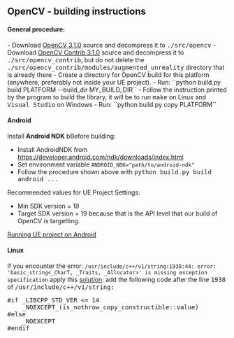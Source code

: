 
<h2>OpenCV - building instructions</h2>

<h4>General procedure:</h4>
- Download <a href="https://github.com/opencv/opencv/releases/tag/3.1.0">OpenCV 3.1.0</a> source and decompress it to <tt>./src/opencv</tt>
- Download <a href="https://github.com/opencv/opencv_contrib/releases/tag/3.1.0">OpenCV Contrib 3.1.0</a> source and decompress it to <tt>./src/opencv_contrib</tt>,
but do not delete the <tt>./src/opencv_contrib/modules/augmented_unreality</tt> directory that is already there
- Create a directory for OpenCV build for this platform (anywhere, preferably not inside your UE project).
- Run: ``python build.py build PLATFORM --build_dir MY_BUILD_DIR``
- Follow the instruction printed by the program to build the library, it will be to run <tt>make</tt> on Linux and <tt>Visual Studio</tt> on Windows
- Run: ``python build.py copy PLATFORM``

<h4>Android</h4>

Install <b>Android NDK</b> bBefore building:
- Install AndroidNDK from https://developer.android.com/ndk/downloads/index.html
- Set environment variable `ANDROID_NDK="path/to/android-ndk"`
- Follow the procedure shown above with <tt>python build.py build android ...</tt>

Recommended values for UE Project Settings:
- Min SDK version = 19
- Target SDK version = 19
because that is the API level that our build of OpenCV is targetting.

<a href="https://docs.unrealengine.com/latest/INT/Platforms/Android/GettingStarted">Running UE project on Android</a>

<h4>Linux</h4>

If you encounter the error:
`/usr/include/c++/v1/string:1938:44: error: 'basic_string<_CharT, _Traits, _Allocator>' is missing exception specification`
apply this <a href="http://stackoverflow.com/questions/37096062/get-a-basic-c-program-to-compile-using-clang-on-ubuntu-16">solution</a>:
add the following code after the line <tt>1938</tt> of <tt>/usr/include/c++/v1/string<tt>:
<pre>
#if _LIBCPP_STD_VER <= 14
	_NOEXCEPT_(is_nothrow_copy_constructible<allocator_type>::value)
#else
	_NOEXCEPT
#endif
</pre>


